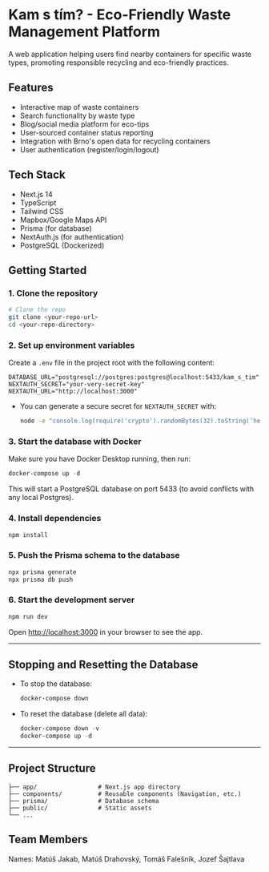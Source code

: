 # Kam s tím? - Eco-Friendly Waste Management Platform

A web application helping users find nearby containers for specific waste types, promoting responsible recycling and eco-friendly practices.

## Features

- Interactive map of waste containers
- Search functionality by waste type
- Blog/social media platform for eco-tips
- User-sourced container status reporting
- Integration with Brno's open data for recycling containers
- User authentication (register/login/logout)

## Tech Stack

- Next.js 14
- TypeScript
- Tailwind CSS
- Mapbox/Google Maps API
- Prisma (for database)
- NextAuth.js (for authentication)
- PostgreSQL (Dockerized)

## Getting Started

### 1. Clone the repository
```bash
# Clone the repo
git clone <your-repo-url>
cd <your-repo-directory>
```

### 2. Set up environment variables
Create a `.env` file in the project root with the following content:

```
DATABASE_URL="postgresql://postgres:postgres@localhost:5433/kam_s_tim"
NEXTAUTH_SECRET="your-very-secret-key"
NEXTAUTH_URL="http://localhost:3000"
```

- You can generate a secure secret for `NEXTAUTH_SECRET` with:
  ```bash
  node -e "console.log(require('crypto').randomBytes(32).toString('hex'))"
  ```

### 3. Start the database with Docker
Make sure you have Docker Desktop running, then run:

```powershell
docker-compose up -d
```

This will start a PostgreSQL database on port 5433 (to avoid conflicts with any local Postgres).

### 4. Install dependencies
```bash
npm install
```

### 5. Push the Prisma schema to the database
```bash
npx prisma generate
npx prisma db push
```

### 6. Start the development server
```bash
npm run dev
```

Open [http://localhost:3000](http://localhost:3000) in your browser to see the app.

---

## Stopping and Resetting the Database
- To stop the database:
  ```powershell
  docker-compose down
  ```
- To reset the database (delete all data):
  ```powershell
  docker-compose down -v
  docker-compose up -d
  ```

---

## Project Structure

```
├── app/                 # Next.js app directory
├── components/          # Reusable components (Navigation, etc.)
├── prisma/              # Database schema
├── public/              # Static assets
└── ...
```

## Team Members

Names: Matúš Jakab, Matúš Drahovský, Tomáš Falešník, Jozef Šajtlava